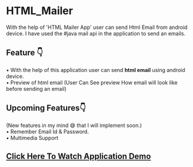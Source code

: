 # HTML_Mailer
With the help of 'HTML Mailer App' user can send Html Email from android device.
I have used the #java mail api in the application to send an emails.

<h2>Feature 👇</h2>
• With the help of this application user can send <b>html email</b> using android device.<br>
• Preview of html email (User Can See preview How email will look like before sending an email)<br>

<h2>Upcoming Features👇 </h2>(New features in my mind 😅 that I will implement soon.)<br>
• Remember Email Id & Password.<br>
• Multimedia Support<br>


[<h2>Click Here To Watch Application Demo</h2>](https://drive.google.com/file/d/1HIRHi_I6COUUnmzDfNuRcX0d655kyWdc/view?usp=sharing)
